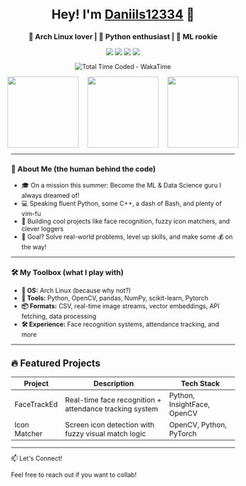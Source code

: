 <h1 align="center">Hey! I'm <a href="https://github.com/Daniils12334">Daniils12334</a> 👋</h1>
<h3 align="center">🐧 Arch Linux lover | 🐍 Python enthusiast | 🤖 ML rookie </h3>

<p align="center">
  <img src="https://img.shields.io/badge/Arch%20Linux-1793D1?style=for-the-badge&logo=arch-linux&logoColor=white" />
  <img src="https://img.shields.io/badge/Python-3776AB?style=for-the-badge&logo=python&logoColor=white" />
  <img src="https://img.shields.io/badge/C++-00599C?style=for-the-badge&logo=cplusplus&logoColor=white" />
  <img src="https://img.shields.io/badge/Machine%20Learning-ff69b4?style=for-the-badge" />
</p>
<p align="center">
  <img src="https://wakatime.com/badge/user/061dee54-86ce-4c19-aae7-37ac3d2d087d.svg" alt="Total Time Coded - WakaTime" />
</p>
<p align="center" style="display: flex; justify-content: center; gap: 20px; align-items: center;">
  <img src="https://github-readme-stats.vercel.app/api?username=Daniils12334&show_icons=true&theme=tokyonight" height="160" />
  <img src="https://github-readme-stats.vercel.app/api/top-langs/?username=Daniils12334&layout=compact&theme=tokyonight" height="160" />
  <img src="https://github-readme-streak-stats.herokuapp.com/?user=Daniils12334&theme=tokyonight&hide_border=true" height="160" />
</p>

---
### 🚀 About Me (the human behind the code)

- 🎓 On a mission this summer: Become the ML & Data Science guru I always dreamed of!
- 💻 Speaking fluent Python, some C++, a dash of Bash, and plenty of vim-fu
- 🎯 Building cool projects like face recognition, fuzzy icon matchers, and clever loggers
- 🧠 Goal? Solve real-world problems, level up skills, and make some 💰 on the way!

---

### 🛠️ My Toolbox (what I play with)


-  **🐧 OS:**        Arch Linux (because why not?)
-  **🧠 Tools:**     Python, OpenCV, pandas, NumPy, scikit-learn, Pytorch
-  **📦 Formats:**   CSV, real-time image streams, vector embeddings, API fetching, data processing
-  **🛠️ Experience:** Face recognition systems, attendance tracking, and more


---
## 🔥 Featured Projects

| Project        | Description                                               | Tech Stack                         |
|----------------|-----------------------------------------------------------|------------------------------------|
| FaceTrackEd    | Real-time face recognition + attendance tracking system   | Python, InsightFace, OpenCV        |
| Icon Matcher   | Screen icon detection with fuzzy visual match logic       | OpenCV, Python, PyTorch            |

---

📫 Let's Connect!

Feel free to reach out if you want to collab!
